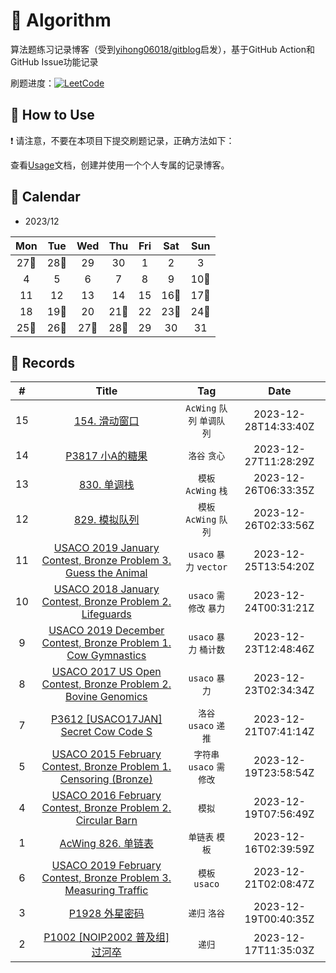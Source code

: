# 📝 Algorithm
算法题练习记录博客（受到[yihong06018/gitblog](https://github.com/yihong0618/gitblog)启发），基于GitHub Action和GitHub Issue功能记录

刷题进度：[![LeetCode](https://img.shields.io/github/issues/justonehe/algorithm?style=flat&label=%F0%9F%8C%B8%20Code%20Record&labelColor=%20%236DB9EF&color=%23FF90BC&link=https%3A%2F%2Fgithub.com%2Fjustonehe%2Falgorithm
)](https://github.com/justonehe/Algorithm)

## 🎄 How to Use

❗ 请注意，不要在本项目下提交刷题记录，正确方法如下：

查看[Usage](Usage.md)文档，创建并使用一个个人专属的记录博客。


## 🎯 Calendar




















* 2023/12

|Mon|Tue|Wed|Thu|Fri|Sat|Sun|
|:-:|:-:|:-:|:-:|:-:|:-:|:-:|
|27🌟|28🌟|29|30|1|2|3|
|4|5|6|7|8|9|10🌟|
|11|12|13|14|15|16🌟|17🌟|
|18|19🌟|20|21🌟|22|23🌟|24🌟|
|25🌟|26🌟|27🌟|28🌟|29|30|31|


## 🍃 Records

|#|Title|Tag|Date|
|:-:|:-:|:-:|:-:|
|15|[154. 滑动窗口](https://github.com/justonehe/Algorithm/issues/15)|`AcWing` `队列` `单调队列`|2023-12-28T14:33:40Z|
|14|[P3817 小A的糖果](https://github.com/justonehe/Algorithm/issues/14)|`洛谷` `贪心`|2023-12-27T11:28:29Z|
|13|[830. 单调栈](https://github.com/justonehe/Algorithm/issues/13)|`模板` `AcWing` `栈`|2023-12-26T06:33:35Z|
|12|[829. 模拟队列](https://github.com/justonehe/Algorithm/issues/12)|`模板` `AcWing` `队列`|2023-12-26T02:33:56Z|
|11|[USACO 2019 January Contest, Bronze Problem 3. Guess the Animal](https://github.com/justonehe/Algorithm/issues/11)|`usaco` `暴力` `vector`|2023-12-25T13:54:20Z|
|10|[USACO 2018 January Contest, Bronze Problem 2. Lifeguards](https://github.com/justonehe/Algorithm/issues/10)|`usaco` `需修改` `暴力`|2023-12-24T00:31:21Z|
|9|[USACO 2019 December Contest, Bronze Problem 1. Cow Gymnastics](https://github.com/justonehe/Algorithm/issues/9)|`usaco` `暴力` `桶计数`|2023-12-23T12:48:46Z|
|8|[USACO 2017 US Open Contest, Bronze Problem 2. Bovine Genomics](https://github.com/justonehe/Algorithm/issues/8)|`usaco` `暴力`|2023-12-23T02:34:34Z|
|7|[P3612 [USACO17JAN] Secret Cow Code S](https://github.com/justonehe/Algorithm/issues/7)|`洛谷` `usaco` `递推`|2023-12-21T07:41:14Z|
|5|[USACO 2015 February Contest, Bronze Problem 1. Censoring (Bronze)](https://github.com/justonehe/Algorithm/issues/5)|`字符串` `usaco` `需修改`|2023-12-19T23:58:54Z|
|4|[USACO 2016 February Contest, Bronze Problem 2. Circular Barn](https://github.com/justonehe/Algorithm/issues/4)|`模拟`|2023-12-19T07:56:49Z|
|1|[AcWing 826. 单链表](https://github.com/justonehe/Algorithm/issues/1)|`单链表` `模板`|2023-12-16T02:39:59Z|
|6|[USACO 2019 February Contest, Bronze Problem 3. Measuring Traffic](https://github.com/justonehe/Algorithm/issues/6)|`模板` `usaco`|2023-12-21T02:08:47Z|
|3|[P1928 外星密码](https://github.com/justonehe/Algorithm/issues/3)|`递归` `洛谷`|2023-12-19T00:40:35Z|
|2|[P1002 [NOIP2002 普及组] 过河卒](https://github.com/justonehe/Algorithm/issues/2)|`递归`|2023-12-17T11:35:03Z|
